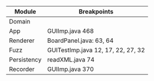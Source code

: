 | Module | Breakpoints |
| ------ | ------ |
| Domain      | 
| App         | GUIImp.java 468
| Renderer    | BoardPanel.java: 63, 64
| Fuzz        | GUITestImp.java 12, 17, 22, 27, 32
| Persistency | readXML.java 74
| Recorder    | GUIImp.java 370

